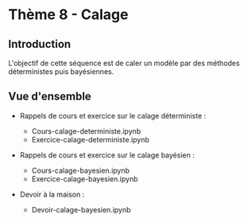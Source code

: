 # Thème 8 - Calage
## Introduction
L'objectif de cette séquence est de caler un modèle par des méthodes déterministes puis bayésiennes.

## Vue d'ensemble
- Rappels de cours et exercice sur le calage déterministe : 
  - Cours-calage-deterministe.ipynb
  - Exercice-calage-deterministe.ipynb
- Rappels de cours et exercice sur le calage bayésien : 
  - Cours-calage-bayesien.ipynb
  - Exercice-calage-bayesien.ipynb

- Devoir à la maison :
  - Devoir-calage-bayesien.ipynb
